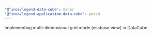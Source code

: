```yaml
---
'@finos/legend-data-cube': minor
'@finos/legend-application-data-cube': patch
---
```


Implementing multi-dimensional grid mode (essbase view) in DataCube
